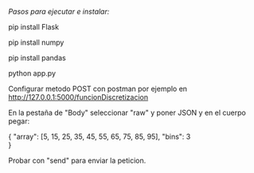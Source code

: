 *Pasos para ejecutar e instalar:*

pip install Flask

pip install numpy

pip install pandas

python app.py

Configurar metodo POST con postman por ejemplo en http://127.0.0.1:5000/funcionDiscretizacion

En la pestaña de "Body" seleccionar "raw" y poner JSON y en el cuerpo pegar:

{
    "array": [5, 15, 25, 35, 45, 55, 65, 75, 85, 95],
    "bins": 3  
}


Probar con "send" para enviar la peticion.
